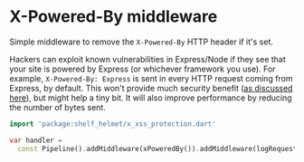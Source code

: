 # X-Powered-By middleware

Simple middleware to remove the `X-Powered-By` HTTP header if it's set.

Hackers can exploit known vulnerabilities in Express/Node if they see that your site is powered by Express (or whichever framework you use). For example, `X-Powered-By: Express` is sent in every HTTP request coming from Express, by default. This won't provide much security benefit ([as discussed here](https://github.com/expressjs/express/pull/2813#issuecomment-159270428)), but might help a tiny bit. It will also improve performance by reducing the number of bytes sent.

```dart
import 'package:shelf_helmet/x_xss_protection.dart'

var handler =
  const Pipeline().addMiddleware(xPoweredBy()).addMiddleware(logRequests()).addHandler(_echoRequest);
```

